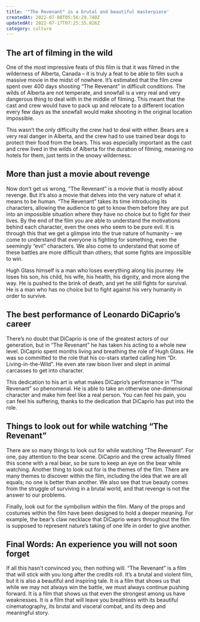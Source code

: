 ```yaml
---
title: '"The Revenant" is a brutal and beautiful masterpiece'
createdAt: 2022-07-08T05:56:29.740Z
updatedAt: 2022-07-17T07:25:35.826Z
category: culture
---
```


## The art of filming in the wild

One of the most impressive feats of this film is that it was filmed in the wilderness of Alberta, Canada – it is truly a feat to be able to film such a massive movie in the midst of nowhere. It’s estimated that the film crew spent over 400 days shooting “The Revenant” in difficult conditions. The wilds of Alberta are not temperate, and snowfall is a very real and very dangerous thing to deal with in the middle of filming. This meant that the cast and crew would have to pack up and relocate to a different location every few days as the snowfall would make shooting in the original location impossible.

This wasn’t the only difficulty the crew had to deal with either. Bears are a very real danger in Alberta, and the crew had to use trained bear dogs to protect their food from the bears. This was especially important as the cast and crew lived in the wilds of Alberta for the duration of filming, meaning no hotels for them, just tents in the snowy wilderness.

## More than just a movie about revenge

Now don’t get us wrong, “The Revenant” is a movie that is mostly about revenge. But it’s also a movie that delves into the very nature of what it means to be human. “The Revenant” takes its time introducing its characters, allowing the audience to get to know them before they are put into an impossible situation where they have no choice but to fight for their lives. By the end of the film you are able to understand the motivations behind each character, even the ones who seem to be pure evil. It is through this that we get a glimpse into the true nature of humanity – we come to understand that everyone is fighting for something, even the seemingly “evil” characters. We also come to understand that some of these battles are more difficult than others; that some fights are impossible to win.

Hugh Glass himself is a man who loses everything along his journey. He loses his son, his child, his wife, his health, his dignity, and more along the way. He is pushed to the brink of death, and yet he still fights for survival. He is a man who has no choice but to fight against his very humanity in order to survive.

## The best performance of Leonardo DiCaprio’s career

There’s no doubt that DiCaprio is one of the greatest actors of our generation, but in “The Revenant” he has taken his acting to a whole new level. DiCaprio spent months living and breathing the role of Hugh Glass. He was so committed to the role that his co-stars started calling him “Dr. Living-in-the-Wild”. He even ate raw bison liver and slept in animal carcasses to get into character.

This dedication to his art is what makes DiCaprio’s performance in “The Revenant” so phenomenal. He is able to take an otherwise one-dimensional character and make him feel like a real person. You can feel his pain, you can feel his suffering, thanks to the dedication that DiCaprio has put into the role.

## Things to look out for while watching “The Revenant”

There are so many things to look out for while watching “The Revenant”. For one, pay attention to the bear scene. DiCaprio and the crew actually filmed this scene with a real bear, so be sure to keep an eye on the bear while watching. Another thing to look out for is the themes of the film. There are many themes to discover within the film, including the idea that we are all equals; no one is better than another. We also see that true beauty comes from the struggle of surviving in a brutal world, and that revenge is not the answer to our problems.

Finally, look out for the symbolism within the film. Many of the props and costumes within the film have been designed to hold a deeper meaning. For example, the bear’s claw necklace that DiCaprio wears throughout the film is supposed to represent nature’s taking of one life in order to give another.

## Final Words: An experience you will not soon forget

If all this hasn’t convinced you, then nothing will. “The Revenant” is a film that will stick with you long after the credits roll. It’s a brutal and violent film, but it is also a beautiful and inspiring tale. It is a film that shows us that while we may not always win the battle, we must always continue pushing forward. It is a film that shows us that even the strongest among us have weaknesses. It is a film that will leave you breathless with its beautiful cinematography, its brutal and visceral combat, and its deep and meaningful story.
